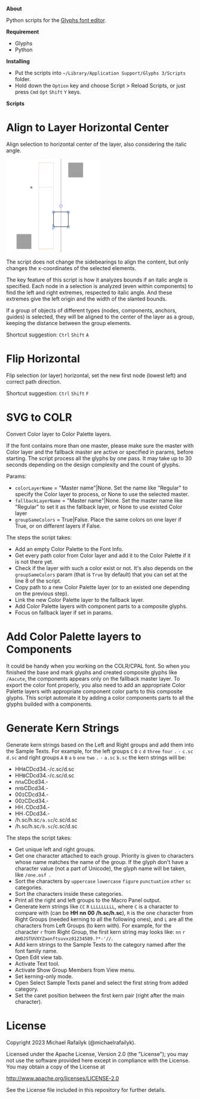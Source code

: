 **About**

Python scripts for the [Glyphs font editor](http://glyphsapp.com/).

**Requirement**

- Glyphs
- Python

**Installing**

- Put the scripts into `~/Library/Application Support/Glyphs 3/Scripts` folder.
- Hold down the `Option` key and choose Script > Reload Scripts, or just press `Cmd` `Opt` `Shift` `Y` keys.

**Scripts**

# Align to Layer Horizontal Center

Align selection to horizontal center of the layer, also considering the italic angle.

![](Images/AlignToLayerHorizontalCenter.gif)

The script does not change the sidebearings to align the content, but only changes the x-coordinates of the selected elements.

The key feature of this script is how it analyzes bounds if an italic angle is specified. Each node in a selection is analyzed (even within components) to find the left and right extremes, respected to italic angle. And these extremes give the left origin and the width of the slanted bounds.

If a group of objects of different types (nodes, components, anchors, guides) is selected, they will be aligned to the center of the layer as a group, keeping the distance between the group elements.

Shortcut suggestion: `Ctrl` `Shift` `A`

# Flip Horizontal

Flip selection (or layer) horizontal, set the new first node (lowest left) and correct path direction.

Shortcut suggestion: `Ctrl` `Shift` `F`

# SVG to COLR

Convert Color layer to Color Palette layers.

If the font contains more than one master, please make sure the master with Color layer and the fallback master are active or specified in params, before starting. The script process all the glyphs by one pass. It may take up to 30 seconds depending on the design complexity and the count of glyphs.

Params:

- `colorLayerName` = "Master name"|None. Set the name like "Regular" to specify the Color layer to process, or None to use the selected master.
- `fallbackLayerName` = "Master name"|None. Set the master name like "Regular" to set it as the fallback layer, or None to use existed Color layer
- `groupSameColors` = True|False. Place the same colors on one layer if True, or on different layers if False.

The steps the script takes:

- Add an empty Color Palette to the Font Info.
- Get every path color from Color layer and add it to the Color Palette if it is not there yet.
- Check if the layer with such a color exist or not. It's also depends on the `groupSameColors` param (that is `True` by default) that you can set at the line 8 of the script.
- Copy path to a new Color Palette layer (or to an existed one depending on the previous step).
- Link the new Color Palette layer to the fallback layer.
- Add Color Palette layers with component parts to a composite glyphs.
- Focus on fallback layer if set in params.

# Add Color Palette layers to Components

It could be handy when you working on the COLR/CPAL font. So when you finished the base and mark glyphs and created composite glyphs like `/Aacute`, the components appears only on the fallback master layer. To export the color font properly, you also need to add an appropriate Color Palette layers with appropriate component color parts to this composite glyphs. This script automate it by adding a color components parts to all the glyphs builded with a components.

# Generate Kern Strings

Generate kern strings based on the Left and Right groups and add them into the Sample Texts. For example, for the left groups `C` `D` `c` `d` `three` `four` `.` `-` `c.sc` `d.sc` and right groups `A` `B` `a` `b` `one` `two` `.` `-` `a.sc` `b.sc` the kern strings will be:

- HH`A`CDcd34.-/c.sc/d.sc
- HH`B`CDcd34.-/c.sc/d.sc
- nn`a`CDcd34.-
- nn`b`CDcd34.-
- 00`1`CDcd34.-
- 00`2`CDcd34.-
- HH`.`CDcd34.-
- HH`-`CDcd34.-
- /h.sc/h.sc`/a.sc`/c.sc/d.sc
- /h.sc/h.sc`/b.sc`/c.sc/d.sc

The steps the script takes:

- Get unique left and right groups.
- Get one character attached to each group. Priority is given to characters whose name matches the name of the group. If the glyph don't have a character value (not a part of Unicode), the glyph name will be taken, like `/one.osf `.
- Sort the characters by `uppercase` `lowercase` `figure` `punctuation` `other` `sc` categories.
- Sort the characters inside these categories.
- Print all the right and left groups to the Macro Panel output.
- Generate kern strings like `CC` `R` `LLLLLLLLL`, where `C` is a character to compare with (can be **HH** **nn** **00** **/h.sc/h.sc**), `R` is the one character from Right Groups (needed kerning to all the following ones), and `L` are all the characters from Left Groups (to kern with). For example, for the character `r` from Right Group, the first kern string may looks like: `nn` `r` `AHOJSTUVXYZaonftsuvxz01234589.?*-'//`.
- Add kern strings to the Sample Texts to the category named after the font family name.
- Open Edit view tab.
- Activate Text tool.
- Activate Show Group Members from View menu.
- Set kerning-only mode.
- Open Select Sample Texts panel and select the first string from added category.
- Set the caret position between the first kern pair (right after the main character).

# License

Copyright 2023 Michael Rafailyk (@michaelrafailyk).

Licensed under the Apache License, Version 2.0 (the "License"); you may not use the software provided here except in compliance with the License. You may obtain a copy of the License at

http://www.apache.org/licenses/LICENSE-2.0

See the License file included in this repository for further details.
